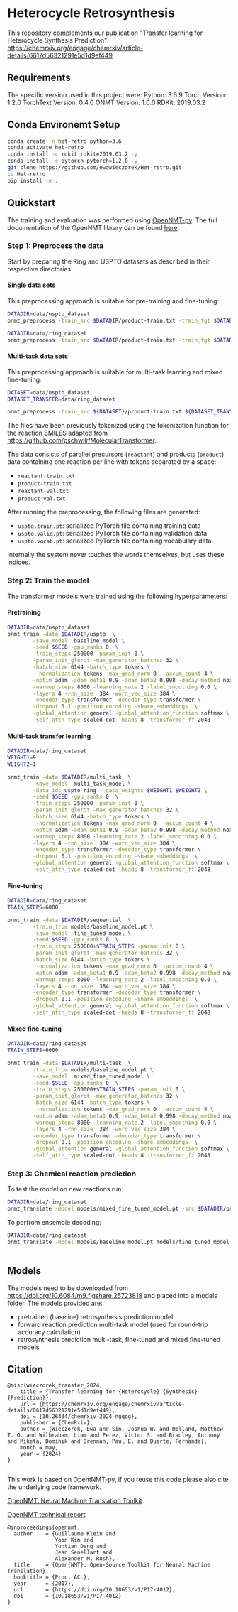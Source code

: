 # Heterocycle Retrosynthesis

This repository complements our publication "Transfer learning for Heterocycle Synthesis Prediction": https://chemrxiv.org/engage/chemrxiv/article-details/6617d56321291e5d1d9ef449 

## Requirements

The specific version used in this project were:
Python: 3.6.9
Torch Version: 1.2.0
TorchText Version: 0.4.0
ONMT Version: 1.0.0
RDKit: 2019.03.2

## Conda Environemt Setup

```bash
conda create -n het-retro python=3.6
conda activate het-retro
conda install -c rdkit rdkit=2019.03.2 -y
conda install -c pytorch pytorch=1.2.0 -y
git clone https://github.com/ewawieczorek/Het-retro.git
cd Het-retro
pip install -e .
```

## Quickstart

The training and evaluation was performed using [OpenNMT-py](https://github.com/OpenNMT/OpenNMT-py).
The full documentation of the OpenNMT library can be found [here](http://opennmt.net/OpenNMT-py/). 


### Step 1: Preprocess the data

Start by preparing the Ring and USPTO datasets as described in their respective directories.

#### Single data sets

This preprocessing approach is suitable for pre-training and fine-tuning:

```bash
DATADIR=data/uspto_dataset
onmt_preprocess -train_src $DATADIR/product-train.txt -train_tgt $DATADIR/reactant-train.txt -valid_src $DATADIR/product-valid.txt -valid_tgt $DATADIR/reactant-valid.txt -save_data $DATADIR/uspto -src_seq_length 3000 -tgt_seq_length 3000 -src_vocab_size 3000 -tgt_vocab_size 3000 -share_vocab
```

```bash
DATADIR=data/ring_dataset
onmt_preprocess -train_src $DATADIR/product-train.txt -train_tgt $DATADIR/reactant-train.txt -valid_src $DATADIR/product-valid.txt -valid_tgt $DATADIR/reactant-valid.txt -save_data $DATADIR/sequential -src_seq_length 3000 -tgt_seq_length 3000 -src_vocab_size 3000 -tgt_vocab_size 3000 -share_vocab
```

#### Multi-task data sets

This preprocessing approach is suitable for multi-task learning and mixed fine-tuning:

```bash
DATASET=data/uspto_dataset
DATASET_TRANSFER=data/ring_dataset

onmt_preprocess -train_src ${DATASET}/product-train.txt ${DATASET_TRANSFER}/product-train.txt -train_tgt ${DATASET}/reactant-train.txt ${DATASET_TRANSFER}/reactant-train.txt -train_ids uspto ring  -valid_src ${DATASET_TRANSFER}/product-valid.txt -valid_tgt ${DATASET_TRANSFER}/reactant-valid.txt -save_data ${DATASET_TRANSFER}/multi_task -src_seq_length 3000 -tgt_seq_length 3000 -src_vocab_size 3000 -tgt_vocab_size 3000 -share_vocab

```


The files have been previously tokenized using the tokenization function for the reaction SMILES adapted from https://github.com/pschwllr/MolecularTransformer.


The data consists of parallel precursors (`reactant`) and products (`product`) data containing one reaction per line with tokens separated by a space:

* `reactant-train.txt`
* `product-train.txt`
* `reactant-val.txt`
* `product-val.txt`


After running the preprocessing, the following files are generated:

* `uspto.train.pt`: serialized PyTorch file containing training data
* `uspto.valid.pt`: serialized PyTorch file containing validation data
* `uspto.vocab.pt`: serialized PyTorch file containing vocabulary data


Internally the system never touches the words themselves, but uses these indices.

### Step 2: Train the model

The transformer models were trained using the following hyperparameters:

#### Pretraining

```bash
DATADIR=data/uspto_dataset
onmt_train -data $DATADIR/uspto  \
        -save_model  baseline_model \
        -seed $SEED -gpu_ranks 0  \
        -train_steps 250000 -param_init 0 \
        -param_init_glorot -max_generator_batches 32 \
        -batch_size 6144 -batch_type tokens \
         -normalization tokens -max_grad_norm 0  -accum_count 4 \
        -optim adam -adam_beta1 0.9 -adam_beta2 0.998 -decay_method noam  \
        -warmup_steps 8000 -learning_rate 2 -label_smoothing 0.0 \
        -layers 4 -rnn_size  384 -word_vec_size 384 \
        -encoder_type transformer -decoder_type transformer \
        -dropout 0.1 -position_encoding -share_embeddings  \
        -global_attention general -global_attention_function softmax \
        -self_attn_type scaled-dot -heads 8 -transformer_ff 2048
```

#### Multi-task transfer learning

```bash
DATADIR=data/ring_dataset
WEIGHT1=9
WEIGHT2=1

onmt_train -data $DATADIR/multi_task  \
        -save_model  multi_task_model \
        -data_ids uspto ring --data_weights $WEIGHT1 $WEIGHT2 \
        -seed $SEED -gpu_ranks 0  \
        -train_steps 250000 -param_init 0 \
        -param_init_glorot -max_generator_batches 32 \
        -batch_size 6144 -batch_type tokens \
         -normalization tokens -max_grad_norm 0  -accum_count 4 \
        -optim adam -adam_beta1 0.9 -adam_beta2 0.998 -decay_method noam  \
        -warmup_steps 8000 -learning_rate 2 -label_smoothing 0.0 \
        -layers 4 -rnn_size  384 -word_vec_size 384 \
        -encoder_type transformer -decoder_type transformer \
        -dropout 0.1 -position_encoding -share_embeddings  \
        -global_attention general -global_attention_function softmax \
        -self_attn_type scaled-dot -heads 8 -transformer_ff 2048
```


#### Fine-tuning

```bash
DATADIR=data/ring_dataset
TRAIN_STEPS=6000

onmt_train -data $DATADIR/sequential  \
        -train_from models/baseline_model.pt \
        -save_model  fine_tuned_model \
        -seed $SEED -gpu_ranks 0  \
        -train_steps 250000+$TRAIN_STEPS -param_init 0 \
        -param_init_glorot -max_generator_batches 32 \
        -batch_size 6144 -batch_type tokens \
         -normalization tokens -max_grad_norm 0  -accum_count 4 \
        -optim adam -adam_beta1 0.9 -adam_beta2 0.998 -decay_method noam  \
        -warmup_steps 8000 -learning_rate 2 -label_smoothing 0.0 \
        -layers 4 -rnn_size  384 -word_vec_size 384 \
        -encoder_type transformer -decoder_type transformer \
        -dropout 0.1 -position_encoding -share_embeddings  \
        -global_attention general -global_attention_function softmax \
        -self_attn_type scaled-dot -heads 8 -transformer_ff 2048
```
#### Mixed fine-tuning

```bash
DATADIR=data/ring_dataset
TRAIN_STEPS=6000

onmt_train -data $DATADIR/multi-task  \
        -train_from models/baseline_model.pt \
        -save_model  mixed_fine_tuned_model \
        -seed $SEED -gpu_ranks 0  \
        -train_steps 250000+$TRAIN_STEPS -param_init 0 \
        -param_init_glorot -max_generator_batches 32 \
        -batch_size 6144 -batch_type tokens \
         -normalization tokens -max_grad_norm 0  -accum_count 4 \
        -optim adam -adam_beta1 0.9 -adam_beta2 0.998 -decay_method noam  \
        -warmup_steps 8000 -learning_rate 2 -label_smoothing 0.0 \
        -layers 4 -rnn_size  384 -word_vec_size 384 \
        -encoder_type transformer -decoder_type transformer \
        -dropout 0.1 -position_encoding -share_embeddings  \
        -global_attention general -global_attention_function softmax \
        -self_attn_type scaled-dot -heads 8 -transformer_ff 2048
```

### Step 3: Chemical reaction prediction

To test the model on new reactions run:

```bash
DATADIR=data/ring_dataset
onmt_translate -model models/mixed_fine_tuned_model.pt -src $DATADIR/product-test.txt -output predictions.txt  -n_best 1 -beam_size 5 -max_length 300 -batch_size 64 
```
To perfrom ensemble decoding:

```bash
DATADIR=data/ring_dataset
onmt_translate -model models/baseline_model.pt models/fine_tuned_model.pt -src $DATADIR/product-test.txt -output ensemble_predictions.txt  -n_best 1 -beam_size 5 -max_length 300 -batch_size 64
 
```

## Models

The models need to be downloaded from https://doi.org/10.6084/m9.figshare.25723818 and placed into a models folder.
The models provided are:
* pretrained (baseline) retrosynthesis prediction model
* forward reaction prediction multi-task model (used for round-trip accuracy calculation)
* retrosynthesis prediction multi-task, fine-tuned and mixed fine-tuned models

## Citation

```
@misc{wieczorek_transfer_2024,
	title = {Transfer learning for {Heterocycle} {Synthesis} {Prediction}},
	url = {https://chemrxiv.org/engage/chemrxiv/article-details/6617d56321291e5d1d9ef449},
	doi = {10.26434/chemrxiv-2024-ngqqg},
	publisher = {ChemRxiv},
	author = {Wieczorek, Ewa and Sin, Joshua W. and Holland, Matthew T. O. and Wilbraham, Liam and Perez, Victor S. and Bradley, Anthony and Miketa, Dominik and Brennan, Paul E. and Duarte, Fernanda},
	month = may,
	year = {2024}
}


```


This work is based on OpentNMT-py, if you reuse this code please also cite the underlying code framework.

[OpenNMT: Neural Machine Translation Toolkit](https://arxiv.org/pdf/1805.11462)

[OpenNMT technical report](https://doi.org/10.18653/v1/P17-4012)

```
@inproceedings{opennmt,
  author    = {Guillaume Klein and
               Yoon Kim and
               Yuntian Deng and
               Jean Senellart and
               Alexander M. Rush},
  title     = {Open{NMT}: Open-Source Toolkit for Neural Machine Translation},
  booktitle = {Proc. ACL},
  year      = {2017},
  url       = {https://doi.org/10.18653/v1/P17-4012},
  doi       = {10.18653/v1/P17-4012}
}
```
